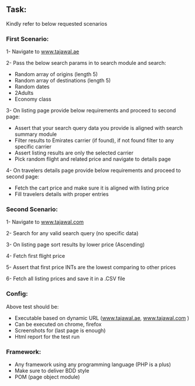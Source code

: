 ## Task:
Kindly refer to below requested scenarios

### First Scenario:
1- Navigate to​ www.tajawal.ae

2- Pass the below search params in to search module and search:
- Random array of origins (length 5)
- Random array of destinations (length 5)
- Random dates
- 2Adults
- Economy class

3- On listing page provide below requirements and proceed to second page:
- Assert that your search query data you provide is aligned with search summary module
- Filter results to Emirates carrier (if found), if not found filter to any specific carrier
- Assert listing results are only the selected carrier
- Pick random flight and related price and navigate to details page

4- On travelers details page provide below requirements and proceed to second page:
- Fetch the cart price and make sure it is aligned with listing price
- Fill travelers details with proper entries

### Second Scenario:
1- Navigate to​ www.tajawal.com

2- Search for any valid search query (no specific data)

3- On listing page sort results by lower price (Ascending)

4- Fetch first flight price

5- Assert that first price INTs are the lowest comparing to other prices

6- Fetch all listing prices and save it in a .CSV file


### Config:
Above test should be:
- Executable based on dynamic URL (www.tajawal.ae, www.tajawal.com )
- Can be executed on chrome, firefox
- Screenshots for (last page is enough)
- Html report for the test run

### Framework:
- Any framework using any programming language (PHP is a plus)
- Make sure to deliver BDD style
- POM (page object module)